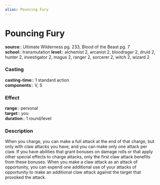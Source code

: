 ```yaml
---
alias: Pouncing Fury
---
```


# Pouncing Fury 

**source**:: Ultimate Wilderness pg. 233, Blood of the Beast pg. 7  
**school**:: transmutation
**level**:: alchemist 2, arcanist 2, bloodrager 2, druid 2, hunter 2, investigator 2, magus 2, ranger 2, sorcerer 2, witch 2, wizard 2

### Casting 

**casting-time**:: 1 standard action  
**components**:: V, S

### Effect 

**range**:: personal  
**target**:: you  
**duration**:: 1 round/level

### Description 

When you charge, you can make a full attack at the end of that charge, but only with claw attacks you have, and you can make only one attack per claw. If you have abilities that grant bonuses on damage rolls or that apply other special effects to charge attacks, only the first claw attack benefits from these bonuses. When you make a claw attack as an attack of opportunity, you can expend one additional use of your attacks of opportunity to make an additional claw attack against the target that provoked the attack.
